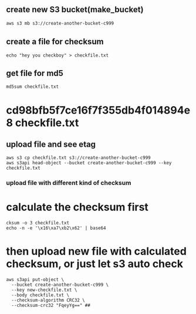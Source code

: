 ## create new S3 bucket(make_bucket)

```md
aws s3 mb s3://create-another-bucket-c999
```

## create a file for checksum

```
echo "hey you checkboy" > checkfile.txt
```

## get file for md5

```
md5sum checkfile.txt
```

# cd98bfb5f7ce16f7f355db4f014894e8 checkfile.txt

## upload file and see etag

```
aws s3 cp checkfile.txt s3://create-another-bucket-c999
aws s3api head-object --bucket create-another-bucket-c999 --key checkfile.txt
```

### upload file with different kind of checksum

# calculate the checksum first
```
cksum -o 3 checkfile.txt
echo -n -e '\x16\xa7\xb2\x62' | base64
```

# then upload new file with calculated checksum, or just let s3 auto check
```
aws s3api put-object \
  --bucket create-another-bucket-c999 \
  --key new-checkfile.txt \
  --body checkfile.txt \
  --checksum-algorithm CRC32 \
  --checksum-crc32 "FqeyYg==" ## 
```
